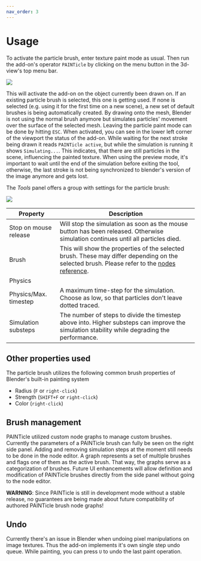 ```yaml
---
nav_order: 3
---
```


# Usage

To activate the particle brush, enter texture paint mode as usual. Then run the add-on's operator
`PAINTicle` by clicking on the menu button in the 3d-view's top menu bar.

![](/images//painticle_menubutton.png)

This will activate the add-on on the object currently been drawn on. If an existing particle brush is selected, this
one is getting used. If none is selected (e.g. using it for the first time on a new scene), a new set of default
brushes is being automatically created. By drawing onto the mesh, Blender is not using the normal brush anymore but
simulates particles' movement over the surface of the selected mesh. Leaving the particle paint mode can be done by
hitting `ESC`. When activated, you can see in the lower left corner of the viewport the status of the add-on. While
waiting for the next stroke being drawn it reads `PAINTicle active`, but while the simulation is running it shows
`Simulating...`. This indicates, that there are still particles in the scene, influencing the painted texture. When
using the preview mode, it's important to wait until the end of the simulation before exiting the tool, otherwise, the
last stroke is not being synchronized to blender's version of the image anymore and gets lost.

 The *Tools* panel offers a group with settings for the particle brush:

 ![](/images//painticle_settings.png)

| Property                            | Description                                                                                                                                                   |
| ----------------------------------- | ------------------------------------------------------------------------------------------------------------------------------------------------------------- |
| Stop on mouse release               | Will stop the simulation as soon as the mouse button has been released. Otherwise simulation continues until all particles died.                              |
| Brush                               | This will show the properties of the selected brush. These may differ depending on the selected brush. Please refer to the [nodes reference](./nodes). |
| Physics                             |                                                                                                                                                               |
| Physics/Max. timestep               | A maximum time-step for the simulation. Choose as low, so that particles don't leave dotted traced.                                                           |
| Simulation substeps                 | The number of steps to divide the timestep above into. Higher substeps can improve the simulation stability while degrading the performance.                  |

## Other properties used

The particle brush utilizes the following common brush properties of Blender's built-in painting system
 
 * Radius   (`F` or `right-click`)
 * Strength (`SHIFT+F` or `right-click`)
 * Color    (`right-click`)

## Brush management

PAINTicle utilized custom node graphs to manage custom brushes. Currently the parameters of a PAINTicle brush can fully
be seen on the right side panel. Adding and removing simulation steps at the moment still needs to be done in the node
editor. A graph represents a set of multiple brushes and flags one of them as the active brush. That way, the graphs
serve as a categorization of brushes. Future UI enhancements will allow definition and modification of PAINTicle
brushes directly from the side panel without going to the node editor.

**WARNING**: Since PAINTicle is still in development mode without a stable release, no guarantees are being made about
future compatibility of authored PAINTicle brush node graphs!

## Undo

Currently there's an issue in Blender when undoing pixel manipulations on image textures. Thus the add-on
implements it's own single step undo queue. While painting, you can press `U` to undo the last paint operation.
